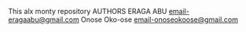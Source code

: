 This alx monty repository
AUTHORS
ERAGA ABU email-eragaabu@gmail.com
Onose Oko-ose email-onoseokoose@gmail.com
